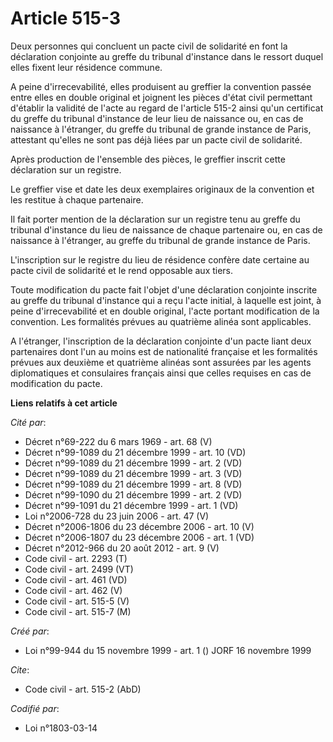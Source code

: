 # Article 515-3

Deux personnes qui concluent un pacte civil de solidarité en font la déclaration conjointe au greffe du tribunal d'instance
dans le ressort duquel elles fixent leur résidence commune.

A peine d'irrecevabilité, elles produisent au greffier la convention passée entre elles en double original et joignent les
pièces d'état civil permettant d'établir la validité de l'acte au regard de l'article 515-2 ainsi qu'un certificat du greffe
du tribunal d'instance de leur lieu de naissance ou, en cas de naissance à l'étranger, du greffe du tribunal de grande
instance de Paris, attestant qu'elles ne sont pas déjà liées par un pacte civil de solidarité.

Après production de l'ensemble des pièces, le greffier inscrit cette déclaration sur un registre.

Le greffier vise et date les deux exemplaires originaux de la convention et les restitue à chaque partenaire.

Il fait porter mention de la déclaration sur un registre tenu au greffe du tribunal d'instance du lieu de naissance de chaque
partenaire ou, en cas de naissance à l'étranger, au greffe du tribunal de grande instance de Paris.

L'inscription sur le registre du lieu de résidence confère date certaine au pacte civil de solidarité et le rend opposable
aux tiers.

Toute modification du pacte fait l'objet d'une déclaration conjointe inscrite au greffe du tribunal d'instance qui a reçu
l'acte initial, à laquelle est joint, à peine d'irrecevabilité et en double original, l'acte portant modification de la
convention. Les formalités prévues au quatrième alinéa sont applicables.

A l'étranger, l'inscription de la déclaration conjointe d'un pacte liant deux partenaires dont l'un au moins est de
nationalité française et les formalités prévues aux deuxième et quatrième alinéas sont assurées par les agents diplomatiques
et consulaires français ainsi que celles requises en cas de modification du pacte.

**Liens relatifs à cet article**

_Cité par_:

  - Décret n°69-222 du 6 mars 1969 - art. 68 (V)
  - Décret n°99-1089 du 21 décembre 1999 - art. 10 (VD)
  - Décret n°99-1089 du 21 décembre 1999 - art. 2 (VD)
  - Décret n°99-1089 du 21 décembre 1999 - art. 3 (VD)
  - Décret n°99-1089 du 21 décembre 1999 - art. 8 (VD)
  - Décret n°99-1090 du 21 décembre 1999 - art. 2 (VD)
  - Décret n°99-1091 du 21 décembre 1999 - art. 1 (VD)
  - Loi n°2006-728 du 23 juin 2006 - art. 47 (V)
  - Décret n°2006-1806 du 23 décembre 2006 - art. 10 (V)
  - Décret n°2006-1807 du 23 décembre 2006 - art. 1 (VD)
  - Décret n°2012-966 du 20 août 2012 - art. 9 (V)
  - Code civil - art. 2293 (T)
  - Code civil - art. 2499 (VT)
  - Code civil - art. 461 (VD)
  - Code civil - art. 462 (V)
  - Code civil - art. 515-5 (V)
  - Code civil - art. 515-7 (M)

_Créé par_:

  - Loi n°99-944 du 15 novembre 1999 - art. 1 () JORF 16 novembre 1999

_Cite_:

  - Code civil - art. 515-2 (AbD)

_Codifié par_:

  - Loi n°1803-03-14
